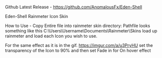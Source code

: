 Github Latest Release - https://github.com/AnomalousFx/Eden-Shell

Eden-Shell
Rainmeter Icon Skin

How to Use - 
Copy Entire file into rainmeter skin directory: Pathfile looks something like this C:\Users\Username\Documents\Rainmeter\Skins
load up rainmeter and load each Icon you wish to use.

  For the same effect as it is in the gif. https://imgur.com/a/u3PryHU
  set the transparency of the Icon to 90% 
  and then set Fade in for On hover effect
  
